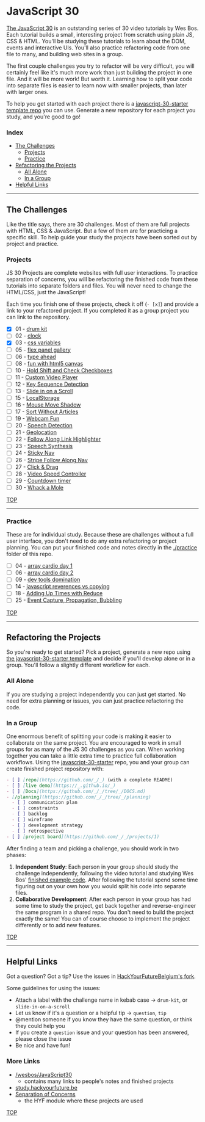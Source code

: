 # JavaScript 30

[The JavaScript 30](https://javascript30.com/) is an outstanding series of 30 video tutorials by Wes Bos. Each tutorial builds a small, interesting project from scratch using plain JS, CSS & HTML. You'll be studying these tutorials to learn about the DOM, events and interactive UIs. You'll also practice refactoring code from one file to many, and building web sites in a group.

The first couple challenges you try to refactor will be very difficult, you will certainly feel like it's much more work than just building the project in one file. And it will be more work! But worth it. Learning how to split your code into separate files is easier to learn now with smaller projects, than later with larger ones.

To help you get started with each project there is a [javascript-30-starter template repo](https://github.com/hackyourfuturebelgium/javascript-30-starter) you can use. Generate a new repository for each project you study, and you're good to go!

### Index

- [The Challenges](#the-challenges)
  - [Projects](#projects)
  - [Practice](#practice)
- [Refactoring the Projects](#refactoring-the-projects)
  - [All Alone](#all-alone)
  - [In a Group](#in-a-group)
- [Helpful Links](#helpful-links)

---

## The Challenges

Like the title says, there are 30 challenges. Most of them are full projects with HTML, CSS & JavaScript. But a few of them are for practicing a specific skill. To help guide your study the projects have been sorted out by project and practice.

### Projects

JS 30 Projects are complete websites with full user interactions. To practice separation of concerns, you will be refactoring the finished code from these tutorials into separate folders and files. You will never need to change the HTML/CSS, just the JavaScript!

Each time you finish one of these projects, check it off (`- [x]`) and provide a link to your refactored project. If you completed it as a group project you can link to the repository.

- [x] 01 - [drum kit](https://github.com/IrinaSing/JavaScript-Drum-Kit)
- [ ] 02 - [clock]()
- [x] 03 - [css variables](https://github.com/IrinaSing/CSS-Variables)
- [ ] 05 - [flex panel gallery]()
- [ ] 06 - [type ahead]()
- [ ] 08 - [fun with html5 canvas]()
- [ ] 10 - [Hold Shift and Check Checkboxes]()
- [ ] 11 - [Custom Video Player]()
- [ ] 12 - [Key Sequence Detection]()
- [ ] 13 - [Slide in on a Scroll]()
- [ ] 15 - [LocalStorage]()
- [ ] 16 - [Mouse Move Shadow]()
- [ ] 17 - [Sort Without Articles]()
- [ ] 19 - [Webcam Fun]()
- [ ] 20 - [Speech Detection]()
- [ ] 21 - [Geolocation]()
- [ ] 22 - [Follow Along Link Highlighter]()
- [ ] 23 - [Speech Synthesis]()
- [ ] 24 - [Sticky Nav]()
- [ ] 26 - [Stripe Follow Along Nav]()
- [ ] 27 - [Click & Drag]()
- [ ] 28 - [Video Speed Controller]()
- [ ] 29 - [Countdown timer]()
- [ ] 30 - [Whack a Mole]()

[TOP](#javascript-30)

---

### Practice

These are for individual study. Because these are challenges without a full user interface, you don't need to do any extra refactoring or project planning. You can put your finished code and notes directly in the [./practice](./practice) folder of this repo.

- [ ] 04 - [array cardio day 1]()
- [ ] 06 - [array cardio day 2]()
- [ ] 09 - [dev tools domination]()
- [ ] 14 - [javascript reverences vs copying]()
- [ ] 18 - [Adding Up Times with Reduce]()
- [ ] 25 - [Event Capture, Propagation, Bubbling]()

[TOP](#javascript-30)

---

## Refactoring the Projects

So you're ready to get started? Pick a project, generate a new repo using [the javascript-30-starter template](https://github.com/hackyourfuturebelgium/javascript-30-starter) and decide if you'll develop alone or in a group. You'll follow a slightly different workflow for each.

### All Alone

If you are studying a project independently you can just get started. No need for extra planning or issues, you can just practice refactoring the code.

### In a Group

One enormous benefit of splitting your code is making it easier to collaborate on the same project. You are encouraged to work in small groups for as many of the JS 30 challenges as you can. When working together you can take a little extra time to practice full collaboration workflows. Using the [javascript-30-starter](https://github.com/HackYourFutureBelgium/javascript-30-starter) repo, you and your group can create finished project repository with:

```markdown
- [ ] [repo](https://github.com/_/_) (with a complete README)
- [ ] [live demo](https://_.github.io/_)
- [ ] [Docs](https://github.com/_/_/tree/_/DOCS.md)
- [/planning](https://github.com/_/_/tree/_/planning)
  - [ ] communication plan
  - [ ] constraints
  - [ ] backlog
  - [ ] wireframe
  - [ ] development strategy
  - [ ] retrospective
- [ ] [project board](https://github.com/_/_/projects/1)
```

After finding a team and picking a challenge, you should work in two phases:

1. **Independent Study**: Each person in your group should study the challenge independently, following the video tutorial and studying Wes Bos' [finished example code](https://github.com/wesbos/JavaScript30). After following the tutorial spend some time figuring out on your own how you would split his code into separate files.
2. **Collaborative Development**: After each person in your group has had some time to study the project, get back together and reverse-engineer the same program in a shared repo. You don't need to build the project exactly the same! You can of course choose to implement the project differently or to add new features.

[TOP](#javascript-30)

---

## Helpful Links

Got a question? Got a tip? Use the issues in [HackYourFutureBelgium's fork](https://github.com/hackyourfuturebelgium/javascript-30/issues).

Some guidelines for using the issues:

- Attach a label with the challenge name in kebab case -> `drum-kit`, or `slide-in-on-a-scroll`
- Let us know if it's a question or a helpful tip -> `question`, `tip`
- @mention someone if you know they have the same question, or think they could help you
- If you create a `question` issue and your question has been answered, please close the issue
- Be nice and have fun!

### More Links

- [/wesbos/JavaScript30](https://github.com/wesbos/JavaScript30)
  - contains many links to people's notes and finished projects
- [study.hackyourfuture.be](https:study.hackyourfuture.be)
- [Separation of Concerns](https://github.com/hackyourfuturebelgium/separation-of-conerns)
  - the HYF module where these projects are used

[TOP](#javascript-30)
